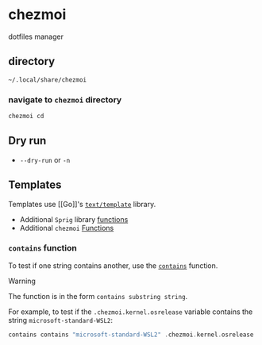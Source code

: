 # chezmoi

dotfiles manager

## directory

`~/.local/share/chezmoi`

### navigate to `chezmoi` directory

```bash
chezmoi cd
```

## Dry run

- `--dry-run` or `-n`

## Templates

Templates use [[Go]]'s [`text/template`](https://pkg.go.dev/text/template#section-documentation) library.

- Additional `Sprig` library [functions](https://masterminds.github.io/sprig/)
- Additional `chezmoi` [Functions](https://www.chezmoi.io/reference/templates/functions/)

### `contains` function

To test if one string contains another, use the [`contains`](https://masterminds.github.io/sprig/strings.html) function.

> [!WARNING]
>
> The function is in the form `contains substring string`.
>
> For example, to test if the `.chezmoi.kernel.osrelease` variable contains the string `microsoft-standard-WSL2`:
>
> ```go
> contains contains "microsoft-standard-WSL2" .chezmoi.kernel.osrelease
> ```
